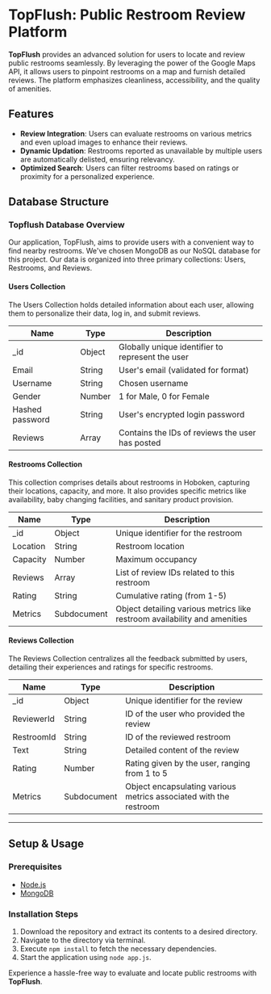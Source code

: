 # TopFlush: Public Restroom Review Platform

**TopFlush** provides an advanced solution for users to locate and review public restrooms seamlessly. By leveraging the power of the Google Maps API, it allows users to pinpoint restrooms on a map and furnish detailed reviews. The platform emphasizes cleanliness, accessibility, and the quality of amenities.

## Features

- **Review Integration**: Users can evaluate restrooms on various metrics and even upload images to enhance their reviews.
- **Dynamic Updation**: Restrooms reported as unavailable by multiple users are automatically delisted, ensuring relevancy.
- **Optimized Search**: Users can filter restrooms based on ratings or proximity for a personalized experience.

## Database Structure

### Topflush Database Overview

Our application, TopFlush, aims to provide users with a convenient way to find nearby restrooms. We've chosen MongoDB as our NoSQL database for this project. Our data is organized into three primary collections: Users, Restrooms, and Reviews.

#### **Users Collection**

The Users Collection holds detailed information about each user, allowing them to personalize their data, log in, and submit reviews.

| Name            | Type     | Description                                                  |
|-----------------|----------|--------------------------------------------------------------|
| _id             | Object   | Globally unique identifier to represent the user             |
| Email           | String   | User's email (validated for format)                          |
| Username        | String   | Chosen username                                              |
| Gender          | Number   | 1 for Male, 0 for Female                                     |
| Hashed password | String   | User's encrypted login password                              |
| Reviews         | Array    | Contains the IDs of reviews the user has posted              |

#### **Restrooms Collection**

This collection comprises details about restrooms in Hoboken, capturing their locations, capacity, and more. It also provides specific metrics like availability, baby changing facilities, and sanitary product provision.

| Name      | Type       | Description                                                                 |
|-----------|------------|-----------------------------------------------------------------------------|
| _id       | Object     | Unique identifier for the restroom                                          |
| Location  | String     | Restroom location                                                           |
| Capacity  | Number     | Maximum occupancy                                                           |
| Reviews   | Array      | List of review IDs related to this restroom                                 |
| Rating    | String     | Cumulative rating (from 1-5)                                                |
| Metrics   | Subdocument| Object detailing various metrics like restroom availability and amenities    |

#### **Reviews Collection**

The Reviews Collection centralizes all the feedback submitted by users, detailing their experiences and ratings for specific restrooms.

| Name       | Type       | Description                                                          |
|------------|------------|----------------------------------------------------------------------|
| _id        | Object     | Unique identifier for the review                                     |
| ReviewerId | String     | ID of the user who provided the review                               |
| RestroomId | String     | ID of the reviewed restroom                                          |
| Text       | String     | Detailed content of the review                                       |
| Rating     | Number     | Rating given by the user, ranging from 1 to 5                        |
| Metrics    | Subdocument| Object encapsulating various metrics associated with the restroom     |

---

## Setup & Usage

### Prerequisites

- [Node.js](https://nodejs.org/en/)
- [MongoDB](https://www.mongodb.com/)

### Installation Steps

1. Download the repository and extract its contents to a desired directory.
2. Navigate to the directory via terminal.
3. Execute `npm install` to fetch the necessary dependencies.
4. Start the application using `node app.js`.

Experience a hassle-free way to evaluate and locate public restrooms with **TopFlush**.
